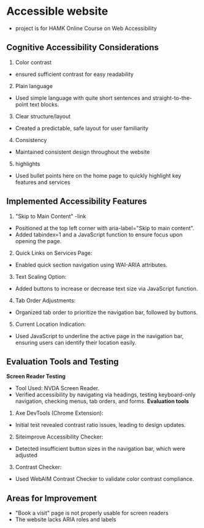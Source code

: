 # Accessible website
- project is for HAMK Online Course on Web Accessibility

## Cognitive Accessibility Considerations
1. Color contrast
- ensured sufficient contrast for easy readability
2. Plain language
- Used simple language with quite short sentences and straight-to-the-point text blocks.
3. Clear structure/layout
- Created a predictable, safe layout for user familiarity
4. Consistency
- Maintained consistent design throughout the website
5. highlights
- Used bullet points here on the home page to quickly highlight key features and services

## Implemented Accessibility Features
1. "Skip to Main Content"  -link
- Positioned at the top left corner with aria-label="Skip to main content".
- Added tabindex=1 and a JavaScript function to ensure focus upon opening the page.
2. Quick Links on Services Page:
- Enabled quick section navigation using WAI-ARIA attributes.
3. Text Scaling Option: 
- Added buttons to increase or decrease text size via JavaScript function.
4. Tab Order Adjustments:
- Organized tab order to prioritize the navigation bar, followed by buttons.
5. Current Location Indication:
- Used JavaScript to underline the active page in the navigation bar, ensuring users can identify their location easily.


## Evaluation Tools and Testing
**Screen Reader Testing**
- Tool Used: NVDA Screen Reader.
- Verified accessibility by navigating via headings, testing keyboard-only navigation, checking menus, tab orders, and forms.
**Evaluation tools**
1. Axe DevTools (Chrome Extension):
- Initial test revealed contrast ratio issues, leading to design updates.
2. Siteimprove Accessibility Checker:
- Detected insufficient button sizes in the navigation bar, which were adjusted
3. Contrast Checker:
- Used WebAIM Contrast Checker to validate color contrast compliance.

## Areas for Improvement
- "Book a visit" page is not properly usable for screen readers
- The website lacks ARIA roles and labels